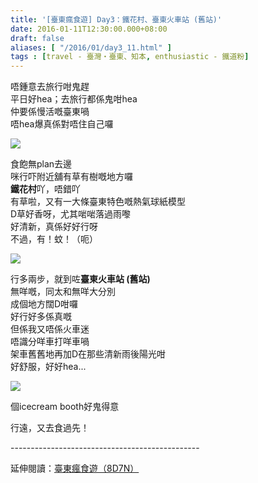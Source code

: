 ```yaml
---
title: '[臺東瘋食遊] Day3：鐵花村、臺東火車站 (舊站)'
date: 2016-01-11T12:30:00.000+08:00
draft: false
aliases: [ "/2016/01/day3_11.html" ]
tags : [travel - 臺灣・臺東、知本, enthusiastic - 鐵道粉]
---
```


唔鍾意去旅行咁鬼趕  
平日好hea；去旅行都係鬼咁hea  
仲要係慢活嘅臺東喎  
唔hea爆真係對唔住自己囉  

![](/images/taitung3c1.jpg)

食飽無plan去邊  
咪行吓附近舖有草有樹嘅地方囉  
**鐵花村**吖，唔錯吖  
有草啦，又有一大條臺東特色嘅熱氣球紙模型  
D草好香呀，尤其啱啱落過雨嚟  
好清新，真係好好行呀  
不過，有！蚊！（呃）  

![](/images/taitung3c.jpg)

行多兩步，就到咗**臺東火車站 (舊站)**  
無咩嘅，同太和無咩大分別  
成個地方闊D咁囉  
好行好多係真嘅  
但係我又唔係火車迷  
唔識分咩車打咩車喎  
架車舊舊地再加D在那些清新雨後陽光咁  
好舒服，好好hea...  

![](/images/taitung3c2.jpg)

個icecream booth好鬼得意  
  
行遠，又去食過先！  
  
\-----------------------------------------------  
  
延伸閱讀：[臺東瘋食遊（8D7N）](https://hidie.net/taitung8d7n/)
